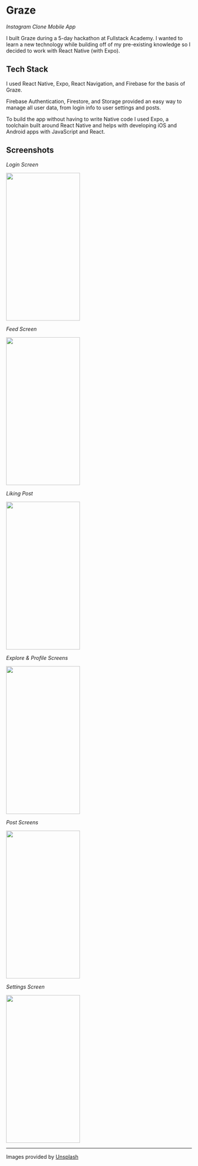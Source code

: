 # Graze

_Instagram Clone Mobile App_

I built Graze during a 5-day hackathon at Fullstack Academy. I wanted to learn a new technology while building off of my pre-existing knowledge so I decided to work with React Native (with Expo).

## Tech Stack

I used React Native, Expo, React Navigation, and Firebase for the basis of Graze.

Firebase Authentication, Firestore, and Storage provided an easy way to manage all user data, from login info to user settings and posts.

To build the app without having to write Native code I used Expo, a toolchain built around React Native and helps with developing iOS and Android apps with JavaScript and React.

## Screenshots

_Login Screen_

<img src="https://media.giphy.com/media/hpL2zfgR2ZxPKdM7kH/giphy.gif" width='200' height="400" />

_Feed Screen_

<img src="https://media.giphy.com/media/cNZjlSqpyKHXlgs78s/giphy.gif" width='200' height="400" />

_Liking Post_

<img src="https://media.giphy.com/media/RIY9lXqPup62N7r2qq/giphy.gif" width='200' height="400" />

_Explore & Profile Screens_

<img src="https://media.giphy.com/media/RhGhPEalwS8aHTvNtr/giphy.gif" width='200' height="400" />

_Post Screens_

<img src="https://media.giphy.com/media/cKKKIfy0C4R1wGyq9Z/giphy.gif" width="200" height='400'/>

_Settings Screen_

<img src="https://media.giphy.com/media/WOwsipdVIwlFIuQzer/giphy.gif" width="200" height="400" />

---

Images provided by [Unsplash](https://unsplash.com/)
